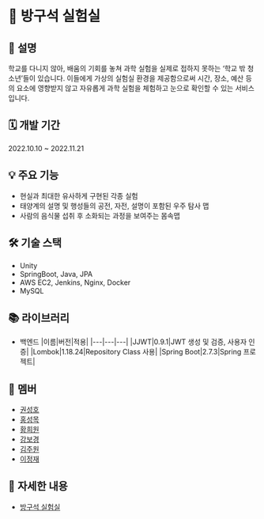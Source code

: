 # 🧪 방구석 실험실

## 📜 설명

학교를 다니지 않아, 배움의 기회를 놓쳐 과학 실험을 실제로 접하지 못하는 ‘학교 밖 청소년’들이 있습니다. 이들에게 가상의 실험실 환경을 제공함으로써 시간, 장소, 예산 등의 요소에 영향받지 않고 자유롭게 과학 실험을 체험하고 눈으로 확인할 수 있는 서비스입니다.

## 🗓️ 개발 기간

2022.10.10 ~ 2022.11.21

## 💡 주요 기능

- 현실과 최대한 유사하게 구현된 각종 실험
- 태양계의 설명 및 행성들의 공전, 자전, 설명이 포함된 우주 탐사 맵
- 사람의 음식물 섭취 후 소화되는 과정을 보여주는 몸속맵

## 🛠️ 기술 스택

- Unity
- SpringBoot, Java, JPA
- AWS EC2, Jenkins, Nginx, Docker
- MySQL

## 📚 라이브러리

- 백엔드
    |이름|버전|적용|
    |---|---|---|
    |JJWT|0.9.1|JWT 생성 및 검증, 사용자 인증|
    |Lombok|1.18.24|Repository Class 사용|
    |Spring Boot|2.7.3|Spring 프로젝트|

## 👥 멤버

- [권성호](https://github.com/Seongho0503)
- [홍성목](https://github.com/Mosquito0076)
- [황희원](https://github.com/lea-hwang)
- [강보경](https://github.com/pen2402)
- [김주원](https://github.com/Juwon-Kiim)
- [이정재](https://github.com/cssopy)


## **🔗 자세한 내용**

- [방구석 실험실](https://metal-carver-67b.notion.site/SSAFY-b1ec1c085e0c4f0cad57aa4d4c38eb08)

